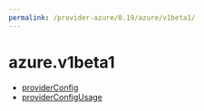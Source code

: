 ```yaml
---
permalink: /provider-azure/0.19/azure/v1beta1/
---
```


# azure.v1beta1



* [providerConfig](providerConfig.md)
* [providerConfigUsage](providerConfigUsage.md)
